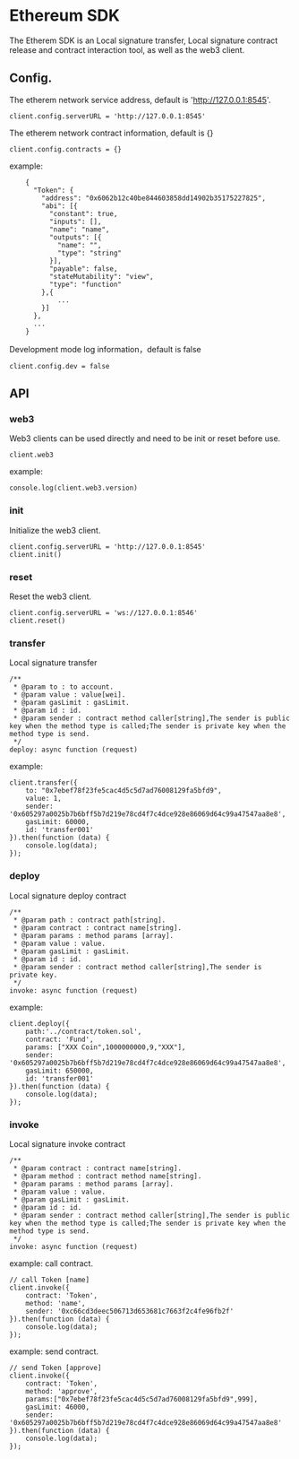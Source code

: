 # Ethereum SDK

The Etherem SDK is an Local signature transfer, Local signature contract release and contract interaction tool, as well as the web3 client.

## Config.

The etherem network service address, default is 'http://127.0.0.1:8545'.
```
client.config.serverURL = 'http://127.0.0.1:8545'
```

The etherem network contract information, default is {}
```
client.config.contracts = {}
```
example:
```
    {
      "Token": {
        "address": "0x6062b12c40be844603858dd14902b35175227825",
        "abi": [{
          "constant": true,
          "inputs": [],
          "name": "name",
          "outputs": [{
            "name": "",
            "type": "string"
          }],
          "payable": false,
          "stateMutability": "view",
          "type": "function"
        },{
            ...
        }]
      },
      ...
    }
```

Development mode log information，default is false
```
client.config.dev = false
```

## API

### web3
Web3 clients can be used directly and need to be init or reset before use.
```
client.web3
```
example:
```
console.log(client.web3.version)
```

### init
Initialize the web3 client.
```
client.config.serverURL = 'http://127.0.0.1:8545'
client.init()
```

### reset
Reset the web3 client.
```
client.config.serverURL = 'ws://127.0.0.1:8546'
client.reset()
```

### transfer
Local signature transfer
```
/**
 * @param to : to account.
 * @param value : value[wei].
 * @param gasLimit : gasLimit.
 * @param id : id.
 * @param sender : contract method caller[string],The sender is public key when the method type is called;The sender is private key when the method type is send.
 */
deploy: async function (request)
```
example:
```
client.transfer({
    to: "0x7ebef78f23fe5cac4d5c5d7ad76008129fa5bfd9",
    value: 1,
    sender: '0x605297a0025b7b6bff5b7d219e78cd4f7c4dce928e86069d64c99a47547aa8e8',
    gasLimit: 60000,
    id: 'transfer001'
}).then(function (data) {
    console.log(data);
});
```
### deploy
Local signature deploy contract
```
/**
 * @param path : contract path[string].
 * @param contract : contract name[string].
 * @param params : method params [array].
 * @param value : value.
 * @param gasLimit : gasLimit.
 * @param id : id.
 * @param sender : contract method caller[string],The sender is private key.
 */
invoke: async function (request)
```
example:
```
client.deploy({
    path:'../contract/token.sol',
    contract: 'Fund',
    params: ["XXX Coin",1000000000,9,"XXX"],
    sender: '0x605297a0025b7b6bff5b7d219e78cd4f7c4dce928e86069d64c99a47547aa8e8',
    gasLimit: 650000,
    id: 'transfer001'
}).then(function (data) {
    console.log(data);
});
```

### invoke
Local signature invoke contract
```
/**
 * @param contract : contract name[string].
 * @param method : contract method name[string].
 * @param params : method params [array].
 * @param value : value.
 * @param gasLimit : gasLimit.
 * @param id : id.
 * @param sender : contract method caller[string],The sender is public key when the method type is called;The sender is private key when the method type is send.
 */
invoke: async function (request)
```
example: call contract.
```
// call Token [name]
client.invoke({
    contract: 'Token',
    method: 'name',
    sender: '0xc66cd3deec506713d653681c7663f2c4fe96fb2f'
}).then(function (data) {
    console.log(data);
});
```

example: send contract.
```
// send Token [approve]
client.invoke({
    contract: 'Token',
    method: 'approve',
    params:["0x7ebef78f23fe5cac4d5c5d7ad76008129fa5bfd9",999],
    gasLimit: 46000,
    sender: '0x605297a0025b7b6bff5b7d219e78cd4f7c4dce928e86069d64c99a47547aa8e8'
}).then(function (data) {
    console.log(data);
});
```
